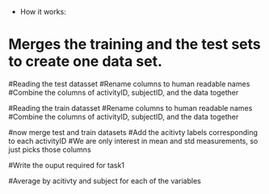 
+ How it works:
# Merges the training and the test sets to create one data set.
#Reading the test datasset
#Rename columns to human readable names
#Combine the columns of activityID, subjectID, and the data together

#Reading the train datasset
#Rename columns to human readable names
#Combine the columns of activityID, subjectID, and the data together


#now merge test and train datasets
#Add the acitivty labels corresponding to each activityID
#We are only interest in mean and std measurements, so just picks those columns

#Write the ouput required for task1


#Average by acitivty and subject for each of the variables

